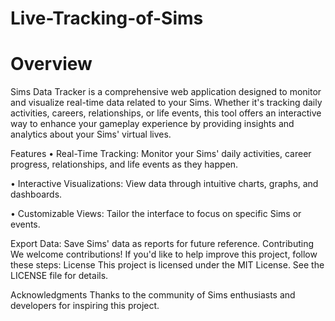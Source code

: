 # Live-Tracking-of-Sims
# Overview
Sims Data Tracker is a comprehensive web application designed to monitor and visualize real-time data related to your Sims. Whether it's tracking daily activities, careers, relationships, or life events, this tool offers an interactive way to enhance your gameplay experience by providing insights and analytics about your Sims' virtual lives.

Features
• Real-Time Tracking: Monitor your Sims' daily activities, career progress, relationships, and life events as they happen.

• Interactive Visualizations: View data through intuitive charts, graphs, and dashboards.

• Customizable Views: Tailor the interface to focus on specific Sims or events.

Export Data: Save Sims' data as reports for future reference.
Contributing
We welcome contributions! If you'd like to help improve this project, follow these steps:
License
This project is licensed under the MIT License. See the LICENSE file for details.

Acknowledgments
Thanks to the community of Sims enthusiasts and developers for inspiring this project.




